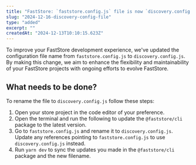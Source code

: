 ```yaml
---
title: "FastStore: `faststore.config.js` file is now `discovery.config.js`"
slug: "2024-12-16-discovery-config-file"
type: "added"
excerpt: ""
createdAt: "2024-12-13T10:10:15.623Z"
---
```


To improve your FastStore development experience, we've updated the configuration file name from `faststore.config.js` to `discovery.config.js`. By making this change, we aim to enhance the flexibility and maintainability of your FastStore projects with ongoing efforts to evolve FastStore.

## What needs to be done?

To rename the file to `discovery.config.js` follow these steps:

1. Open your store project in the code editor of your preference.
2. Open the terminal and run the following to update the `@faststore/cli` package to the latest version.
3. Go to `faststore.config.js` and rename it to `discovery.config.js`.
Update any references pointing to `faststore.config.js` to use `discovery.config.js` instead.
4. Run `yarn dev` to sync the updates you made in the `@faststore/cli` package and the new filename.
